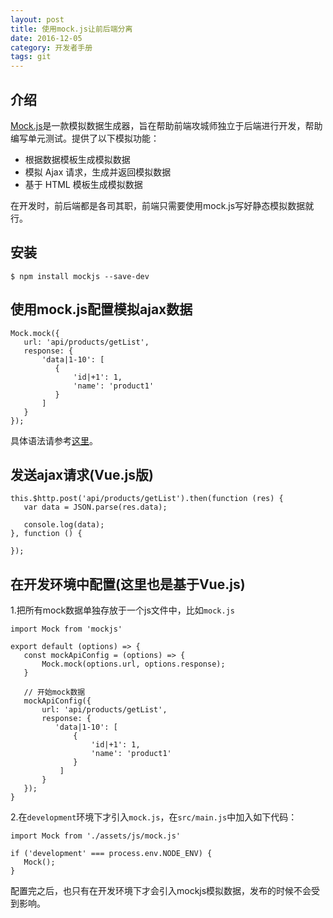 ```yaml
---
layout: post
title: 使用mock.js让前后端分离
date: 2016-12-05
category: 开发者手册
tags: git
---
```

## 介绍

[Mock.js](http://mockjs.com/)是一款模拟数据生成器，旨在帮助前端攻城师独立于后端进行开发，帮助编写单元测试。提供了以下模拟功能：
- 根据数据模板生成模拟数据
- 模拟 Ajax 请求，生成并返回模拟数据
- 基于 HTML 模板生成模拟数据

在开发时，前后端都是各司其职，前端只需要使用mock.js写好静态模拟数据就行。

## 安装

```
$ npm install mockjs --save-dev
```

## 使用mock.js配置模拟ajax数据

```
Mock.mock({
   url: 'api/products/getList',
   response: {
       'data|1-10': [
          {
              'id|+1': 1,
              'name': 'product1'
          }
       ]
   }
});
```

具体语法请参考[这里](http://mockjs.com/0.1/#Mock)。

## 发送ajax请求(Vue.js版)

```
this.$http.post('api/products/getList').then(function (res) {
   var data = JSON.parse(res.data);

   console.log(data);
}, function () {

});
```

## 在开发环境中配置(这里也是基于Vue.js)

1.把所有mock数据单独存放于一个js文件中，比如`mock.js`

```
import Mock from 'mockjs'

export default (options) => {
   const mockApiConfig = (options) => {
       Mock.mock(options.url, options.response);
   }

   // 开始mock数据
   mockApiConfig({
       url: 'api/products/getList',
       response: {
          'data|1-10': [
              {
                  'id|+1': 1,
                  'name': 'product1'
              }
           ]
       }
   });
}
```

2.在`development`环境下才引入`mock.js`，在`src/main.js`中加入如下代码：

```
import Mock from './assets/js/mock.js'

if ('development' === process.env.NODE_ENV) {
   Mock();
}
```

配置完之后，也只有在开发环境下才会引入mockjs模拟数据，发布的时候不会受到影响。

